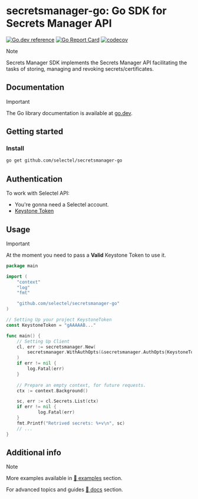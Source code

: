 # secretsmanager-go: Go SDK for Secrets Manager API
[![Go.dev reference](https://img.shields.io/badge/go.dev-reference-007d9c?logo=go&logoColor=white&style=flat-square)](https://pkg.go.dev/github.com/selectel/secretsmanager-go/)
[![Go Report Card](https://goreportcard.com/badge/github.com/selectel/secretsmanager-go)](https://goreportcard.com/report/github.com/selectel/secretsmanager-go/)
[![codecov](https://codecov.io/gh/selectel/secretsmanager-go/branch/main/graph/badge.svg)](https://codecov.io/gh/selectel/secretsmanager-go)


> [!NOTE]
> Secrets Manager SDK implements the Secrets Manager API facilitating the tasks of storing, managing and revoking secrets/certificates.

## Documentation
> [!IMPORTANT]
> The Go library documentation is available at [go.dev](https://pkg.go.dev/github.com/selectel/secretsmanager-go/).

## Getting started
### Install
```sh
go get github.com/selectel/secretsmanager-go
```

## Authentication

To work with Selectel API:
- You're gonna need a Selectel account.
- [Keystone Token](https://developers.selectel.com/docs/control-panel/authorization/#keystone-token)   

## Usage
> [!IMPORTANT]
> At the moment you need to pass a **Valid** Keystone Token to use it.

```go
package main

import (
	"context"
	"log"
	"fmt"

	"github.com/selectel/secretsmanager-go"
)

// Setting Up your project KeystoneToken
const KeystoneToken = "gAAAAAB..."

func main() {
	// Setting Up Client
	cl, err := secretsmanager.New(
		secretsmanager.WithAuthOpts(&secretsmanager.AuthOpts{KeystoneToken: KeystoneToken}),
	)
	if err != nil {
		log.Fatal(err)
	}
	
	// Prepare an empty context, for future requests.
	ctx := context.Background()

	sc, err := cl.Secrets.List(ctx)
	if err != nil {
		    log.Fatal(err)
	}
	fmt.Printf("Retrived secrets: %+v\n", sc)
	// ...
}
```

## Additional info
> [!NOTE]
>
> More examples available in [📁 examples](./examples) section.
>
> For advanced topics and guides [📁 docs](./docs) section.